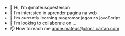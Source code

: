 - 👋 Hi, I’m @mateusquesterspn
- 👀 I’m interested in  aprender pagina na web
- 🌱 I’m currently learning  programar jogos no javaScript
- 💞️ I’m looking to collaborate on ...
- 📫 How to reach me  andre.mateus@clona.cartao.com

<!---
mateusquesterspn/mateusquesterspn is a ✨ special ✨ repository because its `README.md` (this file) appears on your GitHub profile.
You can click the Preview link to take a look at your changes.
--->
